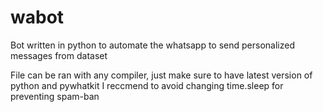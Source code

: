 # wabot
Bot written in python to automate the whatsapp to send personalized messages from dataset

File can be ran with any compiler, just make sure to have latest version of python and pywhatkit
I reccmend to avoid changing time.sleep for preventing spam-ban
